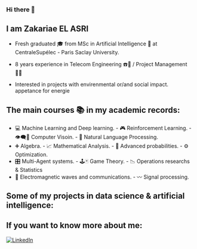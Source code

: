 ### Hi there 👋


## I am Zakariae EL ASRI

- Fresh graduated 🎓 from MSc in Artificial Intelligence 🤖 at CentraleSupélec - Paris Saclay University. 
- 8 years experience in Telecom Engineering ☎️📡 / Project Management 👨‍💻

- Interested in projects with envirenmental or/and social impact. appetance for energie 


## The main courses 📚 in my academic records:

  - 💻 Machine Learning and Deep learning.  - 🎮 Reinforcement Learning.  - 👁️‍🗨️📸 Computer Visoin.  - 📖 Natural Language Processing.
  - ➕ Algebra.  - 📈 Mathematical Analysis.  - 🎲 Advanced probabilities.  - ⚙️ Optimization.
  - 🎛️ Multi-Agent systems.  - 🕹🃏 Game Theory. - 📉 Operations researchs & Statistics  
  - 📶 Electromagnetic waves and communications.  - 〰️ Signal processing.


## Some of my projects in data science & artificial intelligence:


## If you want to know more about me:
<div align="left">
  <a href="https://www.linkedin.com/in/zakariae-elasri/">
    <img
      src="https://img.shields.io/static/v1?logo=linkedin&style=flat-square&color=0072b1&label=LinkedIn&message=%E2%98%86"
      alt="LinkedIn"
    />
  </a>
</div>

<br />



<!--




**elasriz/elasriz** is a ✨ _special_ ✨ repository because its `README.md` (this file) appears on your GitHub profile.

Here are some ideas to get you started:

- 🔭 I’m currently working on ...
- 🌱 I’m currently learning ...
- 👯 I’m looking to collaborate on ...
- 🤔 I’m looking for help with ...
- 💬 Ask me about ...
- 📫 How to reach me: ...
- 😄 Pronouns: ...
- ⚡ Fun fact: ...
-->
